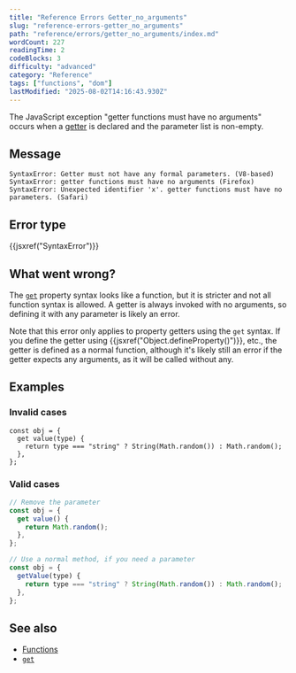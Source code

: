 ```yaml
---
title: "Reference Errors Getter_no_arguments"
slug: "reference-errors-getter_no_arguments"
path: "reference/errors/getter_no_arguments/index.md"
wordCount: 227
readingTime: 2
codeBlocks: 3
difficulty: "advanced"
category: "Reference"
tags: ["functions", "dom"]
lastModified: "2025-08-02T14:16:43.930Z"
---
```



The JavaScript exception "getter functions must have no arguments" occurs when a [getter](/en-US/docs/Web/JavaScript/Reference/Functions/get) is declared and the parameter list is non-empty.

## Message

```plain
SyntaxError: Getter must not have any formal parameters. (V8-based)
SyntaxError: getter functions must have no arguments (Firefox)
SyntaxError: Unexpected identifier 'x'. getter functions must have no parameters. (Safari)
```

## Error type

{{jsxref("SyntaxError")}}

## What went wrong?

The [`get`](/en-US/docs/Web/JavaScript/Reference/Functions/get) property syntax looks like a function, but it is stricter and not all function syntax is allowed. A getter is always invoked with no arguments, so defining it with any parameter is likely an error.

Note that this error only applies to property getters using the `get` syntax. If you define the getter using {{jsxref("Object.defineProperty()")}}, etc., the getter is defined as a normal function, although it's likely still an error if the getter expects any arguments, as it will be called without any.

## Examples

### Invalid cases

```js-nolint example-bad
const obj = {
  get value(type) {
    return type === "string" ? String(Math.random()) : Math.random();
  },
};
```

### Valid cases

```js example-good
// Remove the parameter
const obj = {
  get value() {
    return Math.random();
  },
};

// Use a normal method, if you need a parameter
const obj = {
  getValue(type) {
    return type === "string" ? String(Math.random()) : Math.random();
  },
};
```

## See also

- [Functions](/en-US/docs/Web/JavaScript/Reference/Functions)
- [`get`](/en-US/docs/Web/JavaScript/Reference/Functions/get)
